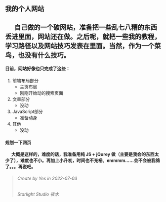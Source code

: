 ## 我的个人网站
  __&nbsp; &nbsp; &nbsp; 自己做的一个破网站，准备把一些乱七八糟的东西丢进里面，网站还在做。之后呢，就把一些我的教程，学习路径以及网站技巧发表在里面。当然，作为一个菜鸟，也没有什么技巧。__  
------
#### 目前，网站好像也只完成了这些：
  1. 前端布局部分
      - 主页布局
      - 刚刚开始动的搜索页面
  2. 文章部分
      - 没动
  3. JavaScript部分
      - 准备动身
  4. 其他
      - 没动

#### 规划一下网页
  __&nbsp; &nbsp; &nbsp; 大概是这样的，难度的话，我准备用纯 JS + jQurey 做（主要是我会的东西太少了），难度也不小。再加上小升初，时间也不充裕。emmmm......会不会被我鸽了。。。再说吧。__  

> ###### Create by Yes in 2022-07-03
> ###### Starlight Studio 夜水

